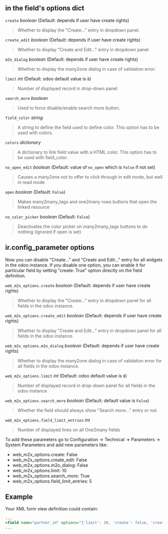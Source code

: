 ## in the field's options dict

`create` *boolean* (Default: depends if user have create rights)

> Whether to display the "Create..." entry in dropdown panel.

`create_edit` *boolean* (Default: depends if user have create rights)

> Whether to display "Create and Edit..." entry in dropdown panel

`m2o_dialog` *boolean* (Default: depends if user have create rights)

> Whether to display the many2one dialog in case of validation error.

`limit` *int* (Default: odoo default value is `8`)

> Number of displayed record in drop-down panel

`search_more` *boolean*

> Used to force disable/enable search more button.

`field_color` *string*

> A string to define the field used to define color. This option has to
> be used with colors.

`colors` *dictionary*

> A dictionary to link field value with a HTML color. This option has to
> be used with field_color.

`no_open_edit` *boolean* (Default: value of `no_open` which is `False`
if not set)

> Causes a many2one not to offer to click through in edit mode, but well
> in read mode

`open` *boolean* (Default: `False`)

> Makes many2many_tags and one2many rows buttons that open the linked
> resource

`no_color_picker` *boolean* (Default: `False`)

> Deactivates the color picker on many2many_tags buttons to do nothing
> (ignored if open is set)

## ir.config_parameter options

Now you can disable "Create..." and "Create and Edit..." entry for all
widgets in the odoo instance. If you disable one option, you can enable
it for particular field by setting "create: True" option directly on the
field definition.

`web_m2x_options.create` *boolean* (Default: depends if user have create
rights)

> Whether to display the "Create..." entry in dropdown panel for all
> fields in the odoo instance.

`web_m2x_options.create_edit` *boolean* (Default: depends if user have
create rights)

> Whether to display "Create and Edit..." entry in dropdown panel for
> all fields in the odoo instance.

`web_m2x_options.m2o_dialog` *boolean* (Default: depends if user have
create rights)

> Whether to display the many2one dialog in case of validation error for
> all fields in the odoo instance.

`web_m2x_options.limit` *int* (Default: odoo default value is `8`)

> Number of displayed record in drop-down panel for all fields in the
> odoo instance

`web_m2x_options.search_more` *boolean* (Default: default value is
`False`)

> Whether the field should always show "Search more..." entry or not.

`web_m2x_options.field_limit_entries` *int*

> Number of displayed lines on all One2many fields

To add these parameters go to Configuration -\> Technical -\> Parameters
-\> System Parameters and add new parameters like:

- web_m2x_options.create: False
- web_m2x_options.create_edit: False
- web_m2x_options.m2o_dialog: False
- web_m2x_options.limit: 10
- web_m2x_options.search_more: True
- web_m2x_options.field_limit_entries: 5

## Example

Your XML form view definition could contain:

``` xml
...
<field name="partner_id" options="{'limit': 10, 'create': false, 'create_edit': false, 'search_more': true, 'field_color':'type', 'colors':{'contact':'green', 'invoice': 'red', 'delivery': 'blue'}}"/>
...
```
